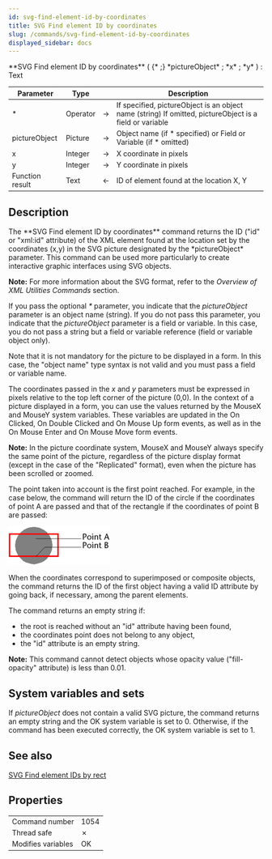 ```yaml
---
id: svg-find-element-id-by-coordinates
title: SVG Find element ID by coordinates
slug: /commands/svg-find-element-id-by-coordinates
displayed_sidebar: docs
---
```


<!--REF #_command_.SVG Find element ID by coordinates.Syntax-->**SVG Find element ID by coordinates** ( {* ;} *pictureObject* ; *x* ; *y* ) : Text<!-- END REF-->
<!--REF #_command_.SVG Find element ID by coordinates.Params-->
| Parameter | Type |  | Description |
| --- | --- | --- | --- |
| * | Operator | &#8594;  | If specified, pictureObject is an object name (string) If omitted, pictureObject is a field or variable |
| pictureObject | Picture | &#8594;  | Object name (if * specified) or Field or Variable (if * omitted) |
| x | Integer | &#8594;  | X coordinate in pixels |
| y | Integer | &#8594;  | Y coordinate in pixels |
| Function result | Text | &#8592; | ID of element found at the location X, Y |

<!-- END REF-->

## Description 

<!--REF #_command_.SVG Find element ID by coordinates.Summary-->The **SVG Find element ID by coordinates** command returns the ID ("id" or "xml:id" attribute) of the XML element found at the location set by the coordinates (x,y) in the SVG picture designated by the *pictureObject* parameter.<!-- END REF--> This command can be used more particularly to create interactive graphic interfaces using SVG objects.

**Note:** For more information about the SVG format, refer to the *Overview of XML Utilities Commands* section. 

If you pass the optional *\** parameter, you indicate that the *pictureObject* parameter is an object name (string). If you do not pass this parameter, you indicate that the *pictureObject* parameter is a field or variable. In this case, you do not pass a string but a field or variable reference (field or variable object only). 

Note that it is not mandatory for the picture to be displayed in a form. In this case, the "object name" type syntax is not valid and you must pass a field or variable name.

The coordinates passed in the *x* and *y* parameters must be expressed in pixels relative to the top left corner of the picture (0,0). In the context of a picture displayed in a form, you can use the values returned by the MouseX and MouseY system variables. These variables are updated in the On Clicked, On Double Clicked and On Mouse Up form events, as well as in the On Mouse Enter and On Mouse Move form events. 

**Note:** In the picture coordinate system, MouseX and MouseY always specify the same point of the picture, regardless of the picture display format (except in the case of the "Replicated" format), even when the picture has been scrolled or zoomed.

The point taken into account is the first point reached. For example, in the case below, the command will return the ID of the circle if the coordinates of point A are passed and that of the rectangle if the coordinates of point B are passed:

![](../assets/en/commands/pict41094.en.png)

When the coordinates correspond to superimposed or composite objects, the command returns the ID of the first object having a valid ID attribute by going back, if necessary, among the parent elements.

The command returns an empty string if:

* the root is reached without an "id" attribute having been found,
* the coordinates point does not belong to any object,
* the "id" attribute is an empty string.

**Note:** This command cannot detect objects whose opacity value ("fill-opacity" attribute) is less than 0.01\. 

## System variables and sets 

If *pictureObject* does not contain a valid SVG picture, the command returns an empty string and the OK system variable is set to 0\. Otherwise, if the command has been executed correctly, the OK system variable is set to 1\. 

## See also 

[SVG Find element IDs by rect](svg-find-element-ids-by-rect.md)  

## Properties

|  |  |
| --- | --- |
| Command number | 1054 |
| Thread safe | &cross; |
| Modifies variables | OK |


